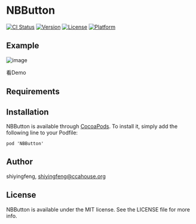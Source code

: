 # NBButton

[![CI Status](http://img.shields.io/travis/shiyingfeng/NBButton.svg?style=flat)](https://travis-ci.org/shiyingfeng/NBButton)
[![Version](https://img.shields.io/cocoapods/v/NBButton.svg?style=flat)](http://cocoapods.org/pods/NBButton)
[![License](https://img.shields.io/cocoapods/l/NBButton.svg?style=flat)](http://cocoapods.org/pods/NBButton)
[![Platform](https://img.shields.io/cocoapods/p/NBButton.svg?style=flat)](http://cocoapods.org/pods/NBButton)

## Example


![image](https://github.com/shiyingfeng/NBButton/raw/master/NBButton/Gif/1.gif)

看Demo

## Requirements

## Installation

NBButton is available through [CocoaPods](http://cocoapods.org). To install
it, simply add the following line to your Podfile:

```iOS
pod 'NBButton'
```

## Author

shiyingfeng, shiyingfeng@ccahouse.org

## License

NBButton is available under the MIT license. See the LICENSE file for more info.
